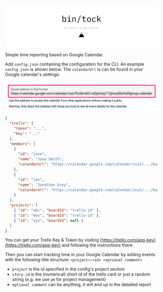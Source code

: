![](https://raw.githubusercontent.com/betterthingsdigital/art/master/tock/tock-readme-header.png)

Simple time reporting based on Google Calendar.

Add `config.json` containing the configuration for the CLI.
An example `config.json` is shown below. The `calendarUrl` is can be found
in your Google calendar's settings:

![Google Secret Calendar](./images/google-secret-calendar.png)

```json
{
  "trello": {
    "token": "...",
    "key": "..."
  },
  "members": [
    {
      "id": "jane",
      "name": "Jane Smith",
      "calendarUrl": "https://calendar.google.com/calendar/ical/.../basic.ics"
    },
    {
      "id": "jon",
      "name": "Jonathan Grey",
      "calendarUrl": "https://calendar.google.com/calendar/ical/.../basic.ics"
    }
  ],
  "projects": [
    { "id": "abc", "boardId": "trello-id" },
    { "id": "mno", "boardId": "trello-id" },
    { "id": "xyz", "boardId": null }
  ]
}
```

You can get your Trello Key & Token by visiting
[https://trello.com/app-key](https://trello.com/app-key)
and following the instructions there.

Then you can start tracking time in your Google Calendar by adding
events with the following title structure:
`<project>:<id> <optional comment>`

* `project` is the id specified in the config's project section
* `story-id` is the (numerical) short id of the trello card or just a random string (e.g. we use `pm` for project management)
* `optional comment` can be anything, it will end up in the detailed report
